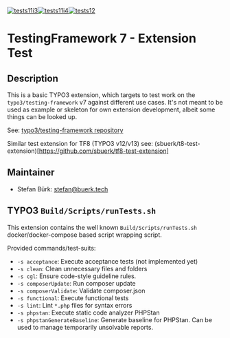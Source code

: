 [![tests11i3](https://github.com/sbuerk/tf7-test-extension/actions/workflows/tests11i3.yml/badge.svg)](https://github.com/sbuerk/tf7-test-extension/actions/workflows/tests11i3.yml)[![tests11i4](https://github.com/sbuerk/tf7-test-extension/actions/workflows/tests11i4.yml/badge.svg)](https://github.com/sbuerk/tf7-test-extension/actions/workflows/tests11i4.yml)[![tests12](https://github.com/sbuerk/tf7-test-extension/actions/workflows/tests12.yml/badge.svg)](https://github.com/sbuerk/tf7-test-extension/actions/workflows/tests12.yml)

TestingFramework 7 - Extension Test
===================================

## Description

This is a basic TYPO3 extension, which targets to test work on the `typo3/testing-framework` v7 against different
use cases. It's not meant to be used as example or skeleton for own extension development, albeit some things can be
looked up.

See: [typo3/testing-framework repository](https://github.com/typo3/testing-framework)

Similar test extension for TF8 (TYPO3 v12/v13) see: (sbuerk/t8-test-extension)[https://github.com/sbuerk/tf8-test-extension]

## Maintainer

* Stefan Bürk: stefan@buerk.tech

## TYPO3 `Build/Scripts/runTests.sh`

This extension contains the well known `Build/Scripts/runTests.sh` docker/docker-compose based script wrapping script.

Provided commands/test-suits:

* `-s acceptance`: Execute acceptance tests (not implemented yet)
* `-s clean`: Clean unnecessary files and folders
* `-s cgl`: Ensure code-style guideline rules.
* `-s composerUpdate`: Run composer update
* `-s composerValidate`: Validate composer.json
* `-s functional`: Execute functional tests
* `-s lint`: Lint `*.php` files for syntax errors
* `-s phpstan`: Execute static code analyzer PHPStan
* `-s phpstanGenerateBaseline`: Generate baseline for PHPStan. Can be used to manage temporarily unsolvable reports.
